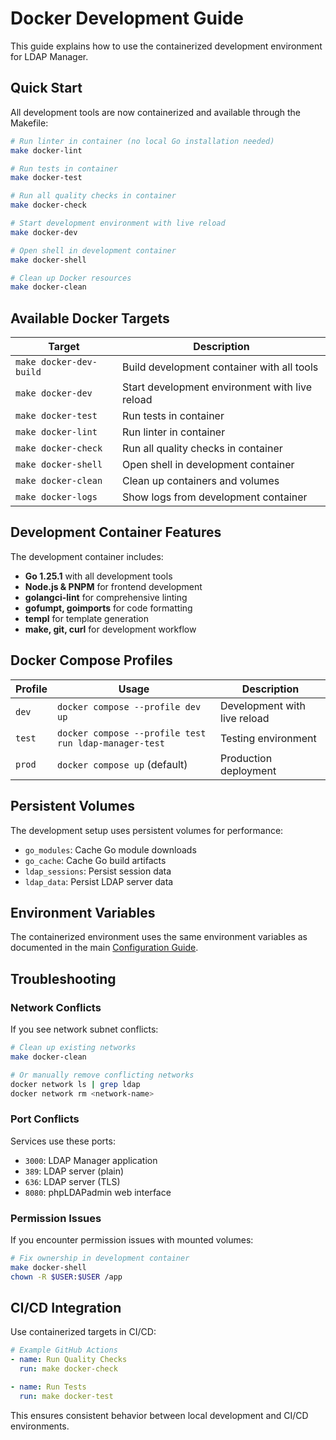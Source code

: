 # Docker Development Guide

This guide explains how to use the containerized development environment for LDAP Manager.

## Quick Start

All development tools are now containerized and available through the Makefile:

```bash
# Run linter in container (no local Go installation needed)
make docker-lint

# Run tests in container
make docker-test

# Run all quality checks in container
make docker-check

# Start development environment with live reload
make docker-dev

# Open shell in development container
make docker-shell

# Clean up Docker resources
make docker-clean
```

## Available Docker Targets

| Target                  | Description                                    |
| ----------------------- | ---------------------------------------------- |
| `make docker-dev-build` | Build development container with all tools     |
| `make docker-dev`       | Start development environment with live reload |
| `make docker-test`      | Run tests in container                         |
| `make docker-lint`      | Run linter in container                        |
| `make docker-check`     | Run all quality checks in container            |
| `make docker-shell`     | Open shell in development container            |
| `make docker-clean`     | Clean up containers and volumes                |
| `make docker-logs`      | Show logs from development container           |

## Development Container Features

The development container includes:

- **Go 1.25.1** with all development tools
- **Node.js & PNPM** for frontend development
- **golangci-lint** for comprehensive linting
- **gofumpt, goimports** for code formatting
- **templ** for template generation
- **make, git, curl** for development workflow

## Docker Compose Profiles

| Profile | Usage                                                 | Description                  |
| ------- | ----------------------------------------------------- | ---------------------------- |
| `dev`   | `docker compose --profile dev up`                     | Development with live reload |
| `test`  | `docker compose --profile test run ldap-manager-test` | Testing environment          |
| `prod`  | `docker compose up` (default)                         | Production deployment        |

## Persistent Volumes

The development setup uses persistent volumes for performance:

- `go_modules`: Cache Go module downloads
- `go_cache`: Cache Go build artifacts
- `ldap_sessions`: Persist session data
- `ldap_data`: Persist LDAP server data

## Environment Variables

The containerized environment uses the same environment variables as documented in the main [Configuration Guide](user-guide/configuration.md).

## Troubleshooting

### Network Conflicts

If you see network subnet conflicts:

```bash
# Clean up existing networks
make docker-clean

# Or manually remove conflicting networks
docker network ls | grep ldap
docker network rm <network-name>
```

### Port Conflicts

Services use these ports:

- `3000`: LDAP Manager application
- `389`: LDAP server (plain)
- `636`: LDAP server (TLS)
- `8080`: phpLDAPadmin web interface

### Permission Issues

If you encounter permission issues with mounted volumes:

```bash
# Fix ownership in development container
make docker-shell
chown -R $USER:$USER /app
```

## CI/CD Integration

Use containerized targets in CI/CD:

```yaml
# Example GitHub Actions
- name: Run Quality Checks
  run: make docker-check

- name: Run Tests
  run: make docker-test
```

This ensures consistent behavior between local development and CI/CD environments.
